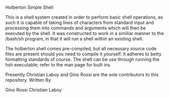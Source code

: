 Holberton Simple Shell

This is a shell system created in order to perform basic shell operations, as such it is capable of taking lines of characters from standard input and processing them into commands and arguments which will then be executed by the shell. It was constructed to work in a similiar manner to the /bash/sh program, in that it will run a shell within an existing shell.

The holberton shell comes pre-compiled, but all necessary source code files are present should you need to compile it yourself. It adheres to betty formatting standards of course. The shell can be use through running the hsh executable; refer to the man page for built ins.

Presently Christian Laboy and Gino Rossi are the sole contributors to this repository.
Written By

Gino Rossi Christian Laboy
